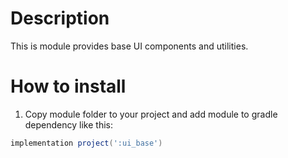 # Description

This is module provides base UI components and utilities.

# How to install

1. Copy module folder to your project and add module to gradle dependency like this:

```groovy
implementation project(':ui_base')
```
